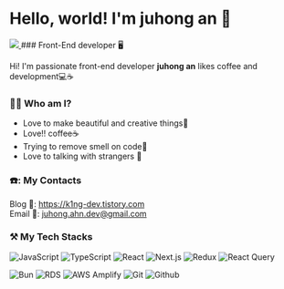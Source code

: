 
# Hello, world! I'm juhong an :wave:
<a href="https://hhpluscertificateofcompletion.oopy.io/">
  <img src="https://static.spartacodingclub.kr/hanghae99/plus/completion/badge_black.svg" />
</a>
### Front-End developer 🖥️

Hi! I'm passionate front-end developer **juhong an** likes coffee and development💻☕
### 💁‍♂️ Who am I?
- Love to make beautiful and creative things🌻
- Love!! coffee☕
- Trying to remove smell on code👃
- Love to talking with strangers 💬

### ☎️: My Contacts
Blog 📖: https://k1ng-dev.tistory.com  
Email 📧: juhong.ahn.dev@gmail.com
  
### ⚒️ My Tech Stacks
![JavaScript](https://img.shields.io/badge/JavaScript-F7DF1E?style=flat-square&logo=javascript&logoColor=white)
![TypeScript](https://img.shields.io/badge/TypeScript-3178C6?style=flat-square&logo=typescript&logoColor=white)
![React](https://img.shields.io/badge/React-61DAFB?style=flat-square&logo=react&logoColor=white)
![Next.js](https://img.shields.io/badge/Next.js-000000?style=flat-square&logo=nextdotjs&logoColor=white)
![Redux](https://img.shields.io/badge/Redux-764ABC?style=flat-square&logo=redux&logoColor=white)
![React Query](https://img.shields.io/badge/React_Query-FF4154?style=flat-square&logo=reactquery&logoColor=white)

![Bun](https://img.shields.io/badge/Bun-000000?style=flat-square&logo=bun&logoColor=white)
![RDS](https://img.shields.io/badge/AWS_RDS-527FFF?style=flat-square&logo=amazonrds&logoColor=white)
![AWS Amplify](https://img.shields.io/badge/Amplify-FF9900?style=flat-square&logo=awsamplify&logoColor=white)
![Git](https://img.shields.io/badge/Git-F05032?style=flat-square&logo=git&logoColor=white)
![Github](https://img.shields.io/badge/Github-181717?style=flat-square&logo=github&logoColor=white)





